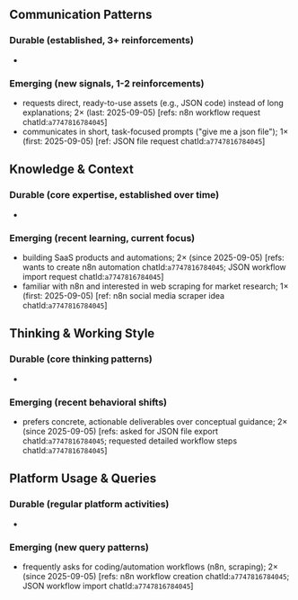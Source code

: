 ## Communication Patterns
### Durable (established, 3+ reinforcements)
- 

### Emerging (new signals, 1-2 reinforcements)
- requests direct, ready-to-use assets (e.g., JSON code) instead of long explanations; 2× (last: 2025-09-05) [refs: n8n workflow request chatId:`a7747816784045`]
- communicates in short, task-focused prompts ("give me a json file"); 1× (first: 2025-09-05) [ref: JSON file request chatId:`a7747816784045`]

## Knowledge & Context
### Durable (core expertise, established over time)
- 

### Emerging (recent learning, current focus)
- building SaaS products and automations; 2× (since 2025-09-05) [refs: wants to create n8n automation chatId:`a7747816784045`; JSON workflow import request chatId:`a7747816784045`]
- familiar with n8n and interested in web scraping for market research; 1× (first: 2025-09-05) [ref: n8n social media scraper idea chatId:`a7747816784045`]

## Thinking & Working Style
### Durable (core thinking patterns)
- 

### Emerging (recent behavioral shifts)
- prefers concrete, actionable deliverables over conceptual guidance; 2× (since 2025-09-05) [refs: asked for JSON file export chatId:`a7747816784045`; requested detailed workflow steps chatId:`a7747816784045`]

## Platform Usage & Queries
### Durable (regular platform activities)
- 

### Emerging (new query patterns)
- frequently asks for coding/automation workflows (n8n, scraping); 2× (since 2025-09-05) [refs: n8n workflow creation chatId:`a7747816784045`; JSON workflow import chatId:`a7747816784045`]
